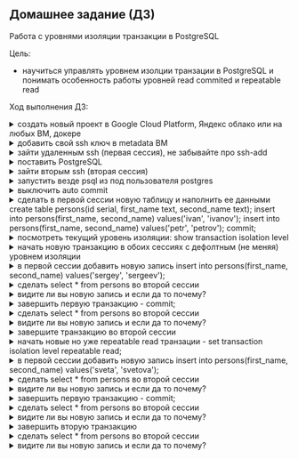 ## **Домашнее задание (ДЗ)**

Работа с уровнями изоляции транзакции в PostgreSQL

Цель:

* научиться управлять уровнем изолции транзации в PostgreSQL и понимать особенность работы уровней read commited и repeatable read

Ход выполнения ДЗ:
  
  
<details><summary>создать новый проект в Google Cloud Platform, Яндекс облако или на любых ВМ, докере</summary>

Для целей ДЗ развёрнута VM "Ubuntu 22.04.2 LTS"
```bash
zetta55@ubuntu-vm1:~$ cat /etc/os-release 
PRETTY_NAME="Ubuntu 22.04.2 LTS"
NAME="Ubuntu"
VERSION_ID="22.04"
VERSION="22.04.2 LTS (Jammy Jellyfish)"
VERSION_CODENAME=jammy
ID=ubuntu
ID_LIKE=debian
HOME_URL="https://www.ubuntu.com/"
SUPPORT_URL="https://help.ubuntu.com/"
BUG_REPORT_URL="https://bugs.launchpad.net/ubuntu/"
PRIVACY_POLICY_URL="https://www.ubuntu.com/legal/terms-and-policies/privacy-policy"
UBUNTU_CODENAME=jammy
zetta55@ubuntu-vm1:~$ uname -a
Linux ubuntu-vm1 5.19.0-38-generic #39~22.04.1-Ubuntu SMP PREEMPT_DYNAMIC Fri Mar 17 21:16:15 UTC 2 x86_64 x86_64 x86_64 GNU/Linux
zetta55@ubuntu-vm1:~$ 
```

</details>
<details><summary>добавить свой ssh ключ в metadata ВМ</summary>

генерируем пару ключей, забрасываем публичный ключ на сервер, подключаемся к серверу.

</details>

<details><summary>зайти удаленным ssh (первая сессия), не забывайте про ssh-add</summary>
  
  ```shell
zetta55@ubuntu-vm1:~$ who
zetta55  :0           2023-04-09 17:37 (:0) #локальная сессия
zetta55  pts/2        2023-04-09 23:14 (172.16.0.125) #подключение по SSH
```
</details>

<details><summary>поставить PostgreSQL</summary>
  
  ```shell
zetta55@ubuntu-vm1:~$ sudo apt update && sudo apt upgrade -y && sudo sh -c 'echo "deb http://apt.postgresql.org/pub/repos/apt $(lsb_release -cs)-pgdg main" > /etc/apt/sources.list.d/pgdg.list' && wget --quiet -O - https://www.postgresql.org/media/keys/ACCC4CF8.asc | sudo apt-key add - && sudo apt-get update && sudo apt-get -y install postgresql-15
  
установлен пакет postgresql-15 самой новой версии (15.2-1.pgdg22.04+1)
  
zetta55@ubuntu-vm1:~$ pg_lsclusters
Ver Cluster Port Status Owner    Data directory              Log file
15  main    5432 online postgres /var/lib/postgresql/15/main /var/log/postgresql/postgresql-15-main.log
zetta55@ubuntu-vm1:~$

```
</details>

<details><summary>зайти вторым ssh (вторая сессия)</summary>
  
```shell
zetta55@ubuntu-vm1:~$ who
zetta55  :0           2023-04-09 17:37 (:0)
zetta55  pts/2        2023-04-09 23:22 (172.16.0.125)
zetta55  pts/3        2023-04-09 23:26 (172.16.0.125) #вторая SSH-сессия
zetta55@ubuntu-vm1:~$
```
</details>

<details><summary>запустить везде psql из под пользователя postgres</summary>

Для дальнейших манипуляций буду использовать postgresql-14
```shell
zetta55@ubuntu-vm1:~$ pg_lsclusters
Ver Cluster Port Status Owner    Data directory              Log file
15  main    5432 online postgres /var/lib/postgresql/15/main /var/log/postgresql/postgresql-15-main.log
zetta55@ubuntu-vm1:~$ sudo pg_ctlcluster 15 main stop
zetta55@ubuntu-vm1:~$ sudo pg_dropcluster 15 main
zetta55@ubuntu-vm1:~$ pg_lsclusters
Ver Cluster Port Status Owner Data directory Log file
zetta55@ubuntu-vm1:~$ sudo -u postgres pg_createcluster 14 main
Error: no initdb program for version 14 found
zetta55@ubuntu-vm1:~$ sudo apt update && sudo apt upgrade -y && sudo sh -c 'echo "deb http://apt.postgresql.org/pub/repos/apt $(lsb_release -cs)-pgdg main" > /etc/apt/sources.list.d/pgdg.list' && wget --quiet -O - https://www.postgresql.org/media/keys/ACCC4CF8.asc | sudo apt-key add - && sudo apt-get update && sudo apt-get -y install postgresql-14
  
...
  
zetta55@ubuntu-vm1:~$ pg_lsclusters
Ver Cluster Port Status Owner    Data directory              Log file
14  main    5432 online postgres /var/lib/postgresql/14/main /var/log/postgresql/postgresql-14-main.log
zetta55@ubuntu-vm1:~$
zetta55@ubuntu-vm1:~$ pg_ctlcluster 14 main start
Warning: the cluster will not be running as a systemd service. Consider using systemctl:
  sudo systemctl start postgresql@14-main
Error: You must run this program as the cluster owner (postgres) or root
zetta55@ubuntu-vm1:~$ sudo systemctl start postgresql@14-main
zetta55@ubuntu-vm1:~$ pg_ctlcluster 14 main start
Warning: the cluster will not be running as a systemd service. Consider using systemctl:
  sudo systemctl start postgresql@14-main
Error: You must run this program as the cluster owner (postgres) or root
zetta55@ubuntu-vm1:~$ sudo -u postgres pg_ctlcluster 14 main start
Warning: the cluster will not be running as a systemd service. Consider using systemctl:
  sudo systemctl start postgresql@14-main
Cluster is already running.
zetta55@ubuntu-vm1:~$


```

в каждой ssh-сессии делаю:
```shell
zetta55@ubuntu-vm1:~$ sudo -u postgres psql
[sudo] пароль для zetta55:
could not change directory to "/home/zetta55": Отказано в доступе
psql (15.2 (Ubuntu 15.2-1.pgdg22.04+1), server 14.7 (Ubuntu 14.7-1.pgdg22.04+1))
Type "help" for help.

postgres=#
```
</details>

<details><summary>выключить auto commit</summary>
  
Создаю базу iso и отключаю auto commit  
```shell
postgres=# CREATE DATABASE iso;
CREATE DATABASE
postgres=# \c iso
psql (15.2 (Ubuntu 15.2-1.pgdg22.04+1), server 14.7 (Ubuntu 14.7-1.pgdg22.04+1))
You are now connected to database "iso" as user "postgres".
iso=# \l
                                                 List of databases
   Name    |  Owner   | Encoding |   Collate   |    Ctype    | ICU Locale | Locale Provider |   Access privileges
-----------+----------+----------+-------------+-------------+------------+-----------------+-----------------------
 iso       | postgres | UTF8     | ru_RU.UTF-8 | ru_RU.UTF-8 |            | libc            |
 postgres  | postgres | UTF8     | ru_RU.UTF-8 | ru_RU.UTF-8 |            | libc            |
 template0 | postgres | UTF8     | ru_RU.UTF-8 | ru_RU.UTF-8 |            | libc            | =c/postgres          +
           |          |          |             |             |            |                 | postgres=CTc/postgres
 template1 | postgres | UTF8     | ru_RU.UTF-8 | ru_RU.UTF-8 |            | libc            | =c/postgres          +
           |          |          |             |             |            |                 | postgres=CTc/postgres
(4 rows)

iso=# SELECT current_database();
 current_database
------------------
 iso
(1 row)

iso=# CREATE TABLE test (i serial, amount int);
CREATE TABLE
iso=# INSERT INTO test(amount) VALUES (100);
INSERT 0 1
iso=# INSERT INTO test(amount) VALUES (500);
INSERT 0 1
iso=# SELECT * FROM test;
 i | amount
---+--------
 1 |    100
 2 |    500
(2 rows)

iso=# \echo :AUTOCOMMIT
on
iso=# \set AUTOCOMMIT OFF
iso=# \echo :AUTOCOMMIT
OFF
iso=#
```
</details>

<details><summary>сделать в первой сессии новую таблицу и наполнить ее данными create table persons(id serial, first_name text, second_name text); insert into persons(first_name, second_name) values('ivan', 'ivanov'); insert into persons(first_name, second_name) values('petr', 'petrov'); commit;</summary>
</details>

<details><summary>посмотреть текущий уровень изоляции: show transaction isolation level</summary>
</details>

<details><summary>начать новую транзакцию в обоих сессиях с дефолтным (не меняя) уровнем изоляции</summary>
</details>

<details><summary>в первой сессии добавить новую запись insert into persons(first_name, second_name) values('sergey', 'sergeev');</summary>
</details>

<details><summary>сделать select * from persons во второй сессии</summary>
</details>

<details><summary>видите ли вы новую запись и если да то почему?</summary>
</details>

<details><summary>завершить первую транзакцию - commit;</summary>
</details>

<details><summary>сделать select * from persons во второй сессии</summary>
</details>

<details><summary>видите ли вы новую запись и если да то почему?</summary>
</details>

<details><summary>завершите транзакцию во второй сессии</summary>
</details>

<details><summary>начать новые но уже repeatable read транзации - set transaction isolation level repeatable read;</summary>
</details>

<details><summary>в первой сессии добавить новую запись insert into persons(first_name, second_name) values('sveta', 'svetova');</summary>
</details>

<details><summary>сделать select * from persons во второй сессии</summary>
</details>

<details><summary>видите ли вы новую запись и если да то почему?</summary>
</details>

<details><summary>завершить первую транзакцию - commit;</summary>
</details>

<details><summary>сделать select * from persons во второй сессии</summary>
</details>

<details><summary>видите ли вы новую запись и если да то почему?</summary>
</details>

<details><summary>завершить вторую транзакцию</summary>
</details>

<details><summary>сделать select * from persons во второй сессии</summary>
</details>

<details><summary>видите ли вы новую запись и если да то почему?</summary>
</details>
